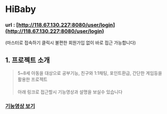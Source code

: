 # HiBaby
### url : [http://118.67.130.227:8080/user/login](http://118.67.130.227:8080/user/login)
(마스터로 접속하기 클릭시 불편한 회원가입 없이 바로 접근 가능합니다)


## 1. 프로젝트 소개
> 5~8세 아동을 대상으로 공부기능, 친구와 1:1채팅, 포인트환급, 간단한 게임등을 활용한 프로젝트   
> 　   
> 아래 링크로 접근할시 기능영상과 설명을 보실수 있습니다
### [기능영상 보기](http://118.67.132.252:8080/pj/hibabyTag)


